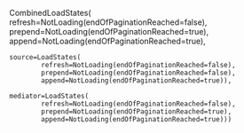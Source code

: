 CombinedLoadStates(
    refresh=NotLoading(endOfPaginationReached=false), 
    prepend=NotLoading(endOfPaginationReached=true), 
    append=NotLoading(endOfPaginationReached=true), 

    source=LoadStates(
            refresh=NotLoading(endOfPaginationReached=false), 
            prepend=NotLoading(endOfPaginationReached=false), 
            append=NotLoading(endOfPaginationReached=true)), 

    mediator=LoadStates(
            refresh=NotLoading(endOfPaginationReached=false), 
            prepend=NotLoading(endOfPaginationReached=true), 
            append=NotLoading(endOfPaginationReached=true)))
